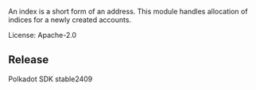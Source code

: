 An index is a short form of an address. This module handles allocation
of indices for a newly created accounts.

License: Apache-2.0


## Release

Polkadot SDK stable2409
